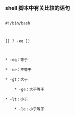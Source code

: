 [^tag]: shell



### shell 脚本中有关比较的语句

  

```shell

#!/bin/bash

  

[[ ? -eq ]]

  

* -eq：等于

* -ne：不等于

* -gt：大于

    * -ge：大于等于

* -lt：小于

    * -le：小于等于

```